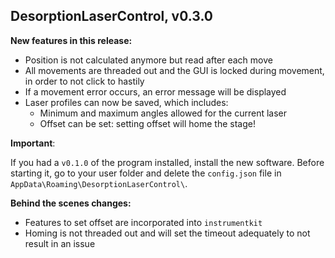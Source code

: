 ## DesorptionLaserControl, v0.3.0

**New features in this release:**

 - Position is not calculated anymore but read after each move
 - All movements are threaded out and the GUI is locked during movement, in order to not click to hastily
 - If a movement error occurs, an error message will be displayed
 - Laser profiles can now be saved, which includes:
   - Minimum and maximum angles allowed for the current laser
   - Offset can be set: setting offset will home the stage!

**Important**:

If you had a `v0.1.0` of the program installed, install the new software. Before starting it, go to your user folder and delete the `config.json` file in `AppData\Roaming\DesorptionLaserControl\`. 

**Behind the scenes changes:**

 - Features to set offset are incorporated into `instrumentkit`
 - Homing is not threaded out and will set the timeout adequately to not result in an issue
